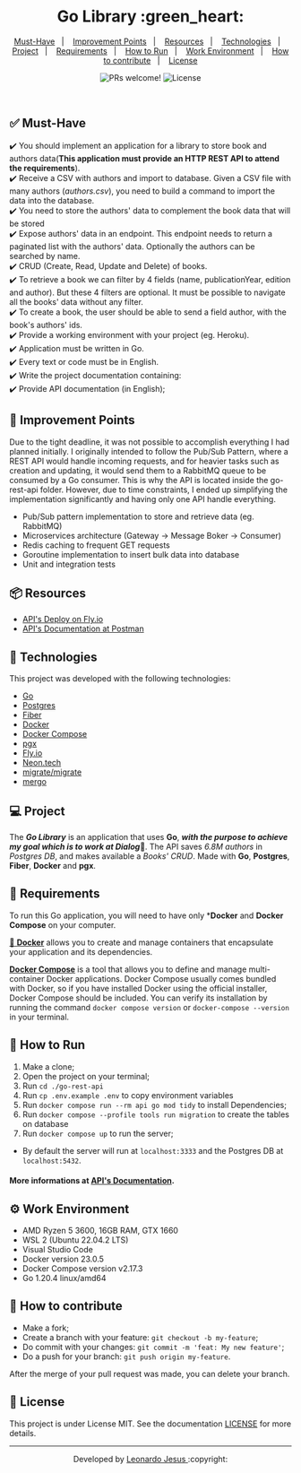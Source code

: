 
<p align="center">
	<h1 align="center">Go Library :green_heart:</h1>
</p>

<p align="center">
  <a href="#-Must-Have">Must-Have</a>&nbsp;&nbsp;&nbsp;|&nbsp;&nbsp;&nbsp;
  <a href="#-Improvement-Points">Improvement Points</a>&nbsp;&nbsp;&nbsp;|&nbsp;&nbsp;&nbsp;
  <a href="#-Resources">Resources</a>&nbsp;&nbsp;&nbsp;|&nbsp;&nbsp;&nbsp;
  <a href="#-Technologies">Technologies</a>&nbsp;&nbsp;&nbsp;|&nbsp;&nbsp;&nbsp;
  <a href="#-Project">Project</a>&nbsp;&nbsp;&nbsp;|&nbsp;&nbsp;&nbsp;
  <a href="#-Requirements">Requirements</a>&nbsp;&nbsp;&nbsp;|&nbsp;&nbsp;&nbsp;
  <a href="#-How-to-Run">How to Run</a>&nbsp;&nbsp;&nbsp;|&nbsp;&nbsp;&nbsp;
  <a href="#️-work-environment">Work Environment</a>&nbsp;&nbsp;&nbsp;|&nbsp;&nbsp;&nbsp;
  <a href="#-How-to-contribute">How to contribute</a>&nbsp;&nbsp;&nbsp;|&nbsp;&nbsp;&nbsp;
  <a href="#-license">License</a>
</p>

<p align="center">
 <img src="https://img.shields.io/static/v1?label=PRs&message=welcome&color=7159c1&labelColor=000000" alt="PRs welcome!" />

  <img alt="License" src="https://img.shields.io/static/v1?label=license&message=MIT&color=7159c1&labelColor=000000">
</p>

<br>

## ✅ Must-Have

✔️ You should implement an application for a library to store book and authors data(**This application must provide an HTTP REST API to attend the requirements**).\
✔️ Receive a CSV with authors and import to database. Given a CSV file with many authors (_authors.csv_), you need to build a command to import the data into the database.\
✔️ You need to store the authors' data to complement the book data that will be stored\
✔️ Expose authors' data in an endpoint. This endpoint needs to return a paginated list with the authors' data. Optionally the authors can be searched by name.\
✔️ CRUD (Create, Read, Update and Delete) of books.\
✔️ To retrieve a book we can filter by 4 fields (name, publicationYear, edition and author). But these 4 filters are optional. It must be possible to navigate all the books' data without any filter.\
✔️ To create a book, the user should be able to send a field author, with the book's authors' ids.\
✔️ Provide a working environment with your project (eg. Heroku).\
✔️ Application must be written in Go.\
✔️ Every text or code must be in English.\
✔️ Write the project documentation containing:\
✔️ Provide API documentation (in English);

## 💪 Improvement Points

Due to the tight deadline, it was not possible to accomplish everything I had planned initially. I originally intended to follow the Pub/Sub Pattern, where a REST API would handle incoming requests, and for heavier tasks such as creation and updating, it would send them to a RabbitMQ queue to be consumed by a Go consumer. This is why the API is located inside the go-rest-api folder. However, due to time constraints, I ended up simplifying the implementation significantly and having only one API handle everything.
- Pub/Sub pattern implementation to store and retrieve data (eg. RabbitMQ)
- Microservices architecture (Gateway -> Message Boker -> Consumer)
- Redis caching to frequent GET requests
- Goroutine implementation to insert bulk data into database
- Unit and integration tests

## 📦 Resources

- [API's Deploy on Fly.io](https://go-library.fly.dev)
- [API's Documentation at Postman](https://documenter.getpostman.com/view/11958037/2s93zB62j2)

## 🚀 Technologies

This project was developed with the following technologies:

- [Go](https://go.dev/)
- [Postgres](https://www.postgresql.org/)
- [Fiber](https://docs.gofiber.io/)
- [Docker](https://www.docker.com/)
- [Docker Compose](https://docs.docker.com/compose/)
- [pgx](https://pkg.go.dev/github.com/jackc/pgx)
- [Fly.io](http://fly.io/)
- [Neon.tech](https://neon.tech/)
- [migrate/migrate](https://github.com/golang-migrate/migrate)
- [mergo](https://github.com/imdario/mergo)

## 💻 Project
The ***Go Library*** is an application that uses **Go**, ***with the purpose to achieve my goal which is to work at Dialog***💚. The API saves *6.8M authors* in *Postgres DB*, and makes available a *Books' CRUD*. Made with **Go**, **Postgres**, **Fiber**, **Docker** and **pgx**.

## 🔧 Requirements
To run this Go application, you will need to have only ***Docker** and **Docker Compose** on your computer.

[🐳 **Docker**](https://www.docker.com/get-started) allows you to create and manage containers that encapsulate your application and its dependencies.

[**Docker Compose**](https://docs.docker.com/compose/install/) is a tool that allows you to define and manage multi-container Docker applications. Docker Compose usually comes bundled with Docker, so if you have installed Docker using the official installer, Docker Compose should be included. You can verify its installation by running the command `docker compose version` or `docker-compose --version` in your terminal.

## 🏃 How to Run

1. Make a clone;
2. Open the project on your terminal;
3. Run `cd ./go-rest-api`
4. Run `cp .env.example .env` to copy environment variables
5. Run `docker compose run --rm api go mod tidy` to install Dependencies;
6. Run `docker compose --profile tools run migration` to create the tables on database
7. Run `docker compose up` to run the server;
- By default the server will run at `localhost:3333` and the Postgres DB at `localhost:5432`.
#### More informations at [API's Documentation](https://documenter.getpostman.com/view/11958037/TVYKZvnE).

## ⚙️ Work Environment

- AMD Ryzen 5 3600, 16GB RAM, GTX 1660
- WSL 2 (Ubuntu 22.04.2 LTS)
- Visual Studio Code
- Docker version 23.0.5
- Docker Compose version v2.17.3
- Go 1.20.4 linux/amd64

## 🤔 How to contribute

- Make a fork;
- Create a branch with your feature: `git checkout -b my-feature`;
- Do commit with your changes: `git commit -m 'feat: My new feature'`;
- Do a push for your branch: `git push origin my-feature`.

After the merge of your pull request was made, you can delete your branch.

## 📝 License

This project is under License MIT. See the documentation [LICENSE](LICENSE) for more details.

---

<p align="center">Developed by <a href="https://www.linkedin.com/in/leonardojesus02/">Leonardo Jesus </a>:copyright:

